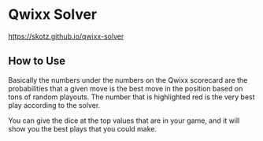 # Qwixx Solver

https://skotz.github.io/qwixx-solver

## How to Use

Basically the numbers under the numbers on the Qwixx scorecard are the probabilities that a given move is the best move in the position based on tons of random playouts. The number that is highlighted red is the very best play according to the solver.

You can give the dice at the top values that are in your game, and it will show you the best plays that you could make.